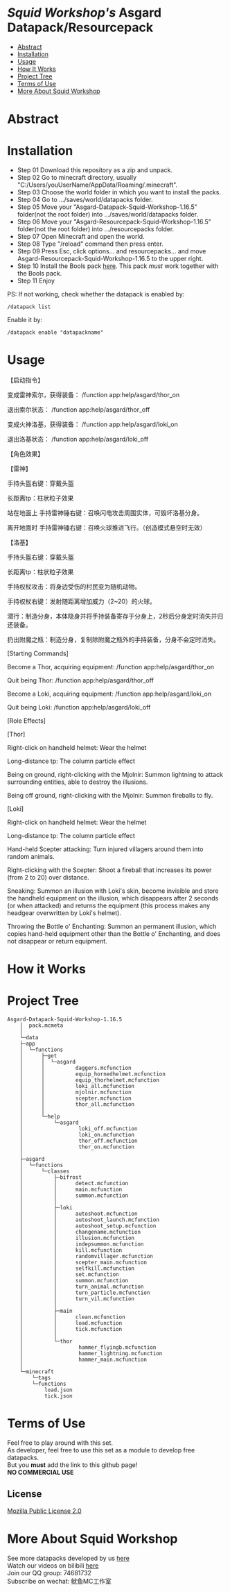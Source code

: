 # _Squid Workshop's_ Asgard Datapack/Resourcepack


- [Abstract](#Abstract)
- [Installation](#Installation)
- [Usage](#Usage)
- [How It Works](#How-It-Works)
- [Project Tree](#Project-Tree)
- [Terms of Use](#Terms-of-Use)
- [More About Squid Workshop](#More-About-Squid-Workshop)

# Abstract


# Installation
- Step 01 Download this repository as a zip and unpack.
- Step 02 Go to minecraft directory, usually "C:/Users/youUserName/AppData/Roaming/.minecraft".
- Step 03 Choose the world folder in which you want to install the packs.
- Step 04 Go to .../saves/world/datapacks folder.
- Step 05 Move your "Asgard-Datapack-Squid-Workshop-1.16.5" folder(not the root folder) into .../saves/world/datapacks folder.
- Step 06 Move your "Asgard-Resourcepack-Squid-Workshop-1.16.5" folder(not the root folder) into .../resourcepacks folder.
- Step 07 Open Minecraft and open the world.
- Step 08 Type "/reload" command then press enter.
- Step 09 Press Esc, click options... and resourcepacks... and move Asgard-Resourcepack-Squid-Workshop-1.16.5 to the upper right.
- Step 10 Install the Bools pack [here](https://github.com/nzcsx/Bools-Datapack-Squid-Workshop). This pack _must_ work together with the Bools pack.
- Step 11 Enjoy


PS: If not working, check whether the datapack is enabled by:

	/datapack list
Enable it by:

	/datapack enable "datapackname"
  
# Usage
  【启动指令】
  
  变成雷神索尔，获得装备：
  /function app:help/asgard/thor_on
  
  退出索尔状态：
  /function app:help/asgard/thor_off
  
  变成火神洛基，获得装备：
  /function app:help/asgard/loki_on
  
  退出洛基状态：
  /function app:help/asgard/loki_off
  
  
  【角色效果】
  
  【雷神】
  
  手持头盔右键：穿戴头盔
  
  长距离tp：柱状粒子效果
  
  站在地面上 手持雷神锤右键：召唤闪电攻击周围实体，可毁坏洛基分身。
  
  离开地面时 手持雷神锤右键：召唤火球推进飞行。（创造模式悬空时无效）

  【洛基】
  
  手持头盔右键：穿戴头盔
  
  长距离tp：柱状粒子效果
  
  手持权杖攻击：将身边受伤的村民变为随机动物。
  
  手持权杖右键：发射随距离增加威力（2~20）的火球。
  
  潜行：制造分身，本体隐身并将手持装备寄存于分身上，2秒后分身定时消失并归还装备。
  
  扔出附魔之瓶：制造分身，复制除附魔之瓶外的手持装备，分身不会定时消失。



[Starting Commands]

Become a Thor, acquiring equipment:
/function app:help/asgard/thor_on

Quit being Thor:
/function app:help/asgard/thor_off

Become a Loki, acquiring equipment:
/function app:help/asgard/loki_on

Quit being Loki:
/function app:help/asgard/loki_off


[Role Effects]

[Thor]

Right-click on handheld helmet: Wear the helmet

Long-distance tp: The column particle effect

Being on ground, right-clicking with the Mjolnir: Summon lightning to attack surrounding entities, able to destroy the illusions.

Being off ground, right-clicking with the Mjolnir: Summon fireballs to fly.

[Loki]

Right-click on handheld helmet: Wear the helmet

Long-distance tp: The column particle effect

Hand-held Scepter attacking: Turn injured villagers around them into random animals.

Right-clicking with the Scepter: Shoot a fireball that increases its power (from 2 to 20) over distance.

Sneaking: Summon an illusion with Loki's skin, become invisible and store the handheld equipment on the illusion, which disappears after 2 seconds (or when attacked) and returns the equipment (this process makes any headgear overwritten by Loki's helmet).
	
Throwing the Bottle o' Enchanting: Summon an permanent illusion, which copies hand-held equipment other than the Bottle o' Enchanting, and does not disappear or return equipment.

# How it Works


# Project Tree

	Asgard-Datapack-Squid-Workshop-1.16.5
	    │  pack.mcmeta
	    │  
	    └─data
		├─app
		│  └─functions
		│      ├─get
		│      │  └─asgard
		│      │          daggers.mcfunction
		│      │          equip_hornedhelmet.mcfunction
		│      │          equip_thorhelmet.mcfunction
		│      │          loki_all.mcfunction
		│      │          mjolnir.mcfunction
		│      │          scepter.mcfunction
		│      │          thor_all.mcfunction
		│      │          
		│      └─help
		│          └─asgard
		│                  loki_off.mcfunction
		│                  loki_on.mcfunction
		│                  thor_off.mcfunction
		│                  thor_on.mcfunction
		│                  
		├─asgard
		│  └─functions
		│      └─classes
		│          ├─bifrost
		│          │      detect.mcfunction
		│          │      main.mcfunction
		│          │      summon.mcfunction
		│          │      
		│          ├─loki
		│          │      autoshoot.mcfunction
		│          │      autoshoot_launch.mcfunction
		│          │      autoshoot_setup.mcfunction
		│          │      changename.mcfunction
		│          │      illusion.mcfunction
		│          │      indepsummon.mcfunction
		│          │      kill.mcfunction
		│          │      randomvillager.mcfunction
		│          │      scepter_main.mcfunction
		│          │      selfkill.mcfunction
		│          │      set.mcfunction
		│          │      summon.mcfunction
		│          │      turn_animal.mcfunction
		│          │      turn_particle.mcfunction
		│          │      turn_vil.mcfunction
		│          │      
		│          ├─main
		│          │      clean.mcfunction
		│          │      load.mcfunction
		│          │      tick.mcfunction
		│          │      
		│          └─thor
		│                  hammer_flyingb.mcfunction
		│                  hammer_lightning.mcfunction
		│                  hammer_main.mcfunction
		│                  
		└─minecraft
		    └─tags
			└─functions
				load.json
				tick.json

# Terms of Use
Feel free to play around with this set. \
As developer, feel free to use this set as a module to develop free datapacks. \
But you **must** add the link to this github page! \
**NO COMMERCIAL USE**
## License
[Mozilla Public License 2.0](https://github.com/MingshiYangUIUC/Autoaim-Minecraft-Squid-Workshop-Project/blob/main/LICENSE)


# More About Squid Workshop
See more datapacks developed by us [here](https://github.com/Squid-Workshop/MinecraftDatapacksProject) \
Watch our videos on bilibili [here](https://space.bilibili.com/649645265?from=search&seid=778816111336987286) \
Join our QQ group: 74681732 \
Subscribe on wechat: 鱿鱼MC工作室 
